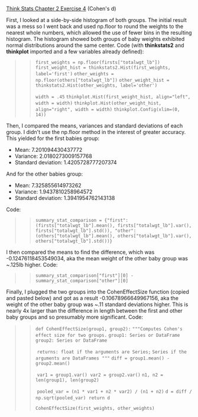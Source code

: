 [Think Stats Chapter 2 Exercise 4](http://greenteapress.com/thinkstats2/html/thinkstats2003.html#toc24) (Cohen's d)

First, I looked at a side-by-side histogram of both groups. The initial result was a mess so I went back and used np.floor to round the weights to the nearest whole numbers, which allowed the use of fewer bins in the resulting histogram. The histogram showed both groups of baby weights exhibited normal distributions around the same center. Code (with **thinkstats2** and **thinkplot** imported and a few variables already defined):

>> `first_weights = np.floor(firsts["totalwgt_lb"])`
>> `first_weight_hist = thinkstats2.Hist(first_weights, label='first')`
>> `other_weights = np.floor(others["totalwgt_lb"])`
>> `other_weight_hist = thinkstats2.Hist(other_weights, label='other')`
>>
>> `width = .45`
>> `thinkplot.Hist(first_weight_hist, align="left", width = width)`
>> `thinkplot.Hist(other_weight_hist, align="right", width = width)`
>> `thinkplot.Config(xlim=(0, 14))`

Then, I compared the means, variances and standard deviations of each group. I didn't use the np.floor method in the interest of greater accuracy. This yielded for the first babies group:

- Mean: 7.201094430437772
- Variance: 2.0180273009157768
- Standard deviation: 1.4205728777207374

And for the other babies group:

- Mean: 7.325855614973262
- Variance: 1.9437810258964572
- Standard deviation: 1.3941954762143138

Code:

>> `summary_stat_comparison = {"first": (firsts["totalwgt_lb"].mean(), firsts["totalwgt_lb"].var(), firsts["totalwgt_lb"].std()), "other": (others["totalwgt_lb"].mean(), others["totalwgt_lb"].var(), others["totalwgt_lb"].std())}`

I then compared the means to find the difference, which was -0.12476118453549034, aka the mean weight of the other baby group was ~.125lb higher. Code:

>> `summary_stat_comparison["first"][0] - summary_stat_comparison["other"][0]`

Finally, I plugged the two groups into the CohenEffectSize function (copied and pasted below) and got as a result -0.10678966649967156, aka the weight of the other baby group was ~.11 standard deviations higher. This is nearly 4x larger than the difference in length between the first and other baby groups and so presumably more significant. Code:

>> `def CohenEffectSize(group1, group2):`
>>     `"""Computes Cohen's effect size for two groups.`
>>     `group1: Series or DataFrame`
>>     `group2: Series or DataFrame`
>>
>> ​    `returns: float if the arguments are Series;`
>> ​         `Series if the arguments are DataFrames`
>> ​    `"""`
>> ​    `diff = group1.mean() - group2.mean()`
>>
>> ​    `var1 = group1.var()`
>> ​    `var2 = group2.var()`
>> ​    `n1, n2 = len(group1), len(group2)`
>>
>> ​    `pooled_var = (n1 * var1 + n2 * var2) / (n1 + n2)`
>> ​    `d = diff / np.sqrt(pooled_var)`
>> ​    `return d`
>>
>> `CohenEffectSize(first_weights, other_weights)`

